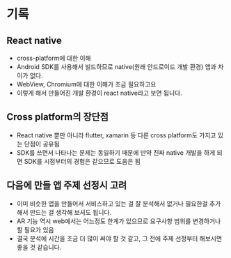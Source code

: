# 기록

## React native

- cross-platform에 대한 이해
- Android SDK를 사용해서 빌드하므로 native(원래 안드로이드 개발 환경) 앱과 차이가 없다.
- WebView, Chromium에 대한 이해가 조금 필요하고요
- 이렇게 해서 만들어진 개발 환경이 react native라고 보면 됩니다.

## Cross platform의 장단점

- React native 뿐만 아니라 flutter, xamarin 등 다른 cross platform도 가지고 있는 단점이 공유됨
- SDK를 쓰면서 나타나는 문제는 동일하기 때문에 만약 진짜 native 개발을 하게 되면 SDK를 시점부터의 경험은 같으므로 도움은 됨

## 다음에 만들 앱 주제 선정시 고려

- 이미 비슷한 앱을 만들어서 서비스하고 있는 걸 잘 분석해서 없거나 필요한걸 추가해서 만드는 걸 생각해 보셔도 됩니다.
- AR 기능 역시 web에서는 어느정도 한계가 있으므로 요구사항 범위를 변경하거나 할 필요가 있음
- 결국 분석에 시간을 조금 더 많이 써야 할 것 같고, 그 전에 주제 선정부터 해보시면 좋을 것 같습니다.